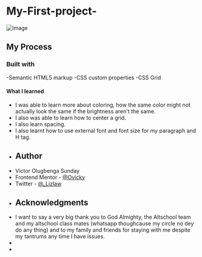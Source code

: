 # My-First-project-
![image](https://github.com/Ovicky/My-First-project-/assets/120714208/fcf51c0e-95b8-4f8a-87e6-86cac55041f6)
## My Process
### Built with
-Semantic HTML5 markup
-CSS custom properties
-CSS Grid
#### What I learned
- I was able to learn more about coloring, how the same color might not actually look the same if the brightness aren't the same.
- I also was able to learn how to center a grid.
- I also learn spacing.
- I also learnt how to use external font and font size for my paragraph and H tag.
- ## Author
- Victor Olugbenga Sunday
- Frontend Mentor  - [@Ovicky](https://www.frontendmentor.io/profile/Ovicky)
- Twitter - [@_Lizlaw](https://www.twitter.com/Lizlaw)
- ## Acknowledgments
- I want to say a very big thank you to God Almighty, the Altschool team and my altschool class mates (whatsapp thoughcause my circle no dey do any thing) and to my family and friends for staying with me despite my tantrums any time I have issues.
-   
- 
